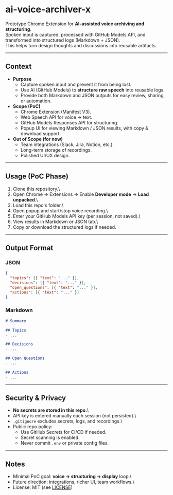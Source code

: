 # ai-voice-archiver-x

Prototype Chrome Extension for **AI-assisted voice archiving and
structuring**.\
Spoken input is captured, processed with GitHub Models API, and
transformed into structured logs (Markdown + JSON).\
This helps turn design thoughts and discussions into reusable artifacts.

------------------------------------------------------------------------

## Context

-   **Purpose**
    -   Capture spoken input and prevent it from being lost.
    -   Use AI (GitHub Models) to **structure raw speech** into reusable
        logs.
    -   Provide both Markdown and JSON outputs for easy review, sharing,
        or automation.
-   **Scope (PoC)**
    -   Chrome Extension (Manifest V3).
    -   Web Speech API for voice → text.
    -   GitHub Models Responses API for structuring.
    -   Popup UI for viewing Markdown / JSON results, with copy &
        download support.
-   **Out of Scope (for now)**
    -   Team integrations (Slack, Jira, Notion, etc.).
    -   Long-term storage of recordings.
    -   Polished UI/UX design.

------------------------------------------------------------------------

## Usage (PoC Phase)

1.  Clone this repository.\
2.  Open Chrome → Extensions → Enable **Developer mode** → **Load
    unpacked**.\
3.  Load this repo's folder.\
4.  Open popup and start/stop voice recording.\
5.  Enter your GitHub Models API key (per session, not saved).\
6.  View results in Markdown or JSON tab.\
7.  Copy or download the structured logs if needed.

------------------------------------------------------------------------

## Output Format

### JSON

``` json
{
  "topics": [{ "text": "..." }],
  "decisions": [{ "text": "..." }],
  "open_questions": [{ "text": "..." }],
  "actions": [{ "text": "..." }]
}
```

### Markdown

``` markdown
# Summary

## Topics
- ...

## Decisions
- ...

## Open Questions
- ...

## Actions
- ...
```

------------------------------------------------------------------------

## Security & Privacy

-   **No secrets are stored in this repo.**\
-   API key is entered manually each session (not persisted).\
-   `.gitignore` excludes secrets, logs, and recordings.\
-   Public repo policy:
    -   Use GitHub Secrets for CI/CD if needed.
    -   Secret scanning is enabled.
    -   Never commit `.env` or private config files.

------------------------------------------------------------------------

## Notes

-   Minimal PoC goal: **voice → structuring → display** loop.\
-   Future direction: integrations, richer UI, team workflows.\
-   License: MIT (see [LICENSE](./LICENSE))
